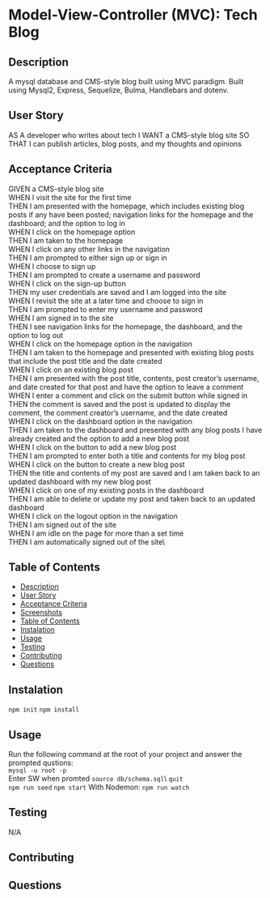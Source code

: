 # Model-View-Controller (MVC): Tech Blog

## Description

A mysql database and CMS-style blog built using MVC paradigm. Built using Mysql2, Express, Sequelize, Bulma, Handlebars and dotenv.

## User Story

AS A developer who writes about tech
I WANT a CMS-style blog site
SO THAT I can publish articles, blog posts, and my thoughts and opinions

## Acceptance Criteria

GIVEN a CMS-style blog site\
WHEN I visit the site for the first time\
THEN I am presented with the homepage, which includes existing blog posts if any have been posted; navigation links for the homepage and the dashboard; and the option to log in\
WHEN I click on the homepage option\
THEN I am taken to the homepage\
WHEN I click on any other links in the navigation\
THEN I am prompted to either sign up or sign in\
WHEN I choose to sign up\
THEN I am prompted to create a username and password\
WHEN I click on the sign-up button\
THEN my user credentials are saved and I am logged into the site\
WHEN I revisit the site at a later time and choose to sign in\
THEN I am prompted to enter my username and password\
WHEN I am signed in to the site\
THEN I see navigation links for the homepage, the dashboard, and the option to log out\
WHEN I click on the homepage option in the navigation\
THEN I am taken to the homepage and presented with existing blog posts that include the post title and the date created\
WHEN I click on an existing blog post\
THEN I am presented with the post title, contents, post creator’s username, and date created for that post and have the option to leave a comment\
WHEN I enter a comment and click on the submit button while signed in\
THEN the comment is saved and the post is updated to display the comment, the comment creator’s username, and the date created\
WHEN I click on the dashboard option in the navigation\
THEN I am taken to the dashboard and presented with any blog posts I have already created and the option to add a new blog post\
WHEN I click on the button to add a new blog post\
THEN I am prompted to enter both a title and contents for my blog post\
WHEN I click on the button to create a new blog post\
THEN the title and contents of my post are saved and I am taken back to an updated dashboard with my new blog post\
WHEN I click on one of my existing posts in the dashboard\
THEN I am able to delete or update my post and taken back to an updated dashboard\
WHEN I click on the logout option in the navigation\
THEN I am signed out of the site\
WHEN I am idle on the page for more than a set time\
THEN I am automatically signed out of the site\

## Table of Contents

- [Description](#Description)
- [User Story](#UserStory)
- [Acceptance Criteria](#AcceptanceCriteria)
- [Screenshots](#Screenshots)
- [Table of Contents](#Tableofcontents)
- [Instalation](#Instalation)
- [Usage](#Usage)
- [Testing](#Test)
- [Contributing](#Contributing)
- [Questions](#Questions)

## Instalation

`npm init`
`npm install`

## Usage
Run the following command at the root of your project and answer the prompted qustions:    
`mysql -u root -p`\
Enter SW when promted
`source db/schema.sql`\ 
`quit`\
`npm run seed` 
`npm start` 
With Nodemon:
`npm run watch` 

## Testing
N/A 

## Contributing


## Questions


